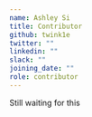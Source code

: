 ```yaml
---
name: Ashley Si
title: Contributor
github: twink1e
twitter: ""
linkedin: ""
slack: ""
joining_date: ""
role: contributor
---
```


Still waiting for this

